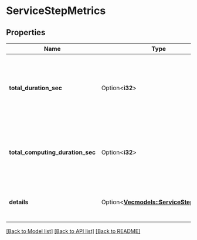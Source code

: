 # ServiceStepMetrics

## Properties

Name | Type | Description | Notes
------------ | ------------- | ------------- | -------------
**total_duration_sec** | Option<**i32**> | The total duration in seconds of the service deployment or null if the deployment is not completed. | [optional]
**total_computing_duration_sec** | Option<**i32**> | The total duration in seconds of the service deployment without queuing steps. | [optional]
**details** | Option<[**Vec<models::ServiceStepMetric>**](ServiceStepMetric.md)> | A list of metrics for deployment steps of the service. | [optional]

[[Back to Model list]](../README.md#documentation-for-models) [[Back to API list]](../README.md#documentation-for-api-endpoints) [[Back to README]](../README.md)


